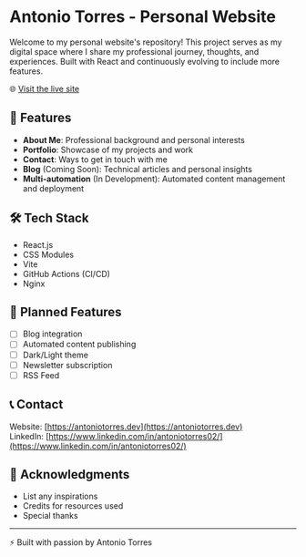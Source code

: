 # Antonio Torres - Personal Website

Welcome to my personal website's repository! This project serves as my digital space where I share my professional journey, thoughts, and experiences. Built with React and continuously evolving to include more features.

🌐 [Visit the live site](https://antoniotorres.dev)

## 🚀 Features

- **About Me**: Professional background and personal interests
- **Portfolio**: Showcase of my projects and work
- **Contact**: Ways to get in touch with me
- **Blog** (Coming Soon): Technical articles and personal insights
- **Multi-automation** (In Development): Automated content management and deployment

## 🛠 Tech Stack

- React.js
- CSS Modules
- Vite
- GitHub Actions (CI/CD)
- Nginx

## 📝 Planned Features

- [ ] Blog integration
- [ ] Automated content publishing
- [ ] Dark/Light theme
- [ ] Newsletter subscription
- [ ] RSS Feed

## 📞 Contact

Website: [https://antoniotorres.dev](https://antoniotorres.dev)  
LinkedIn: [https://www.linkedin.com/in/antoniotorres02/](https://www.linkedin.com/in/antoniotorres02/)


## 🙏 Acknowledgments

- List any inspirations
- Credits for resources used
- Special thanks

---
⚡️ Built with passion by Antonio Torres
